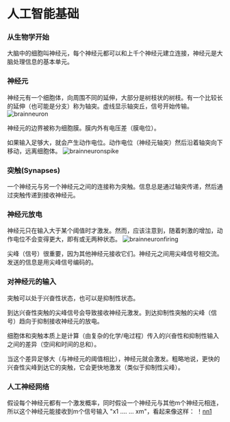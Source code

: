 
# 人工智能基础

### 从生物学开始
  大脑中的细胞叫神经元，每个神经元都可以和上千个神经元建立连接，神经元是大脑处理信息的基本单元。
  
### 神经元

神经元有一个细胞体，向周围不同的延伸，大部分是树枝状的树枝。有一个比较长的延伸（也可能是分支）称为轴突。虚线显示轴突丘，信号开始传输。
![brainneuron](https://www.codeproject.com/KB/AI/NeuralNetwork_1/brainneuron.png)

神经元的边界被称为细胞膜。膜内外有电压差（膜电位）。

如果输入足够大，就会产生动作电位。动作电位（神经元轴突）然后沿着轴突向下移动，远离细胞体。
![brainneuronspike](https://www.codeproject.com/KB/AI/NeuralNetwork_1/brainneuronspike.png)

### 突触(Synapses)
一个神经元与另一个神经元之间的连接称为突触。信息总是通过轴突传递，然后通过突触传递到接收神经元。

### 神经元放电
神经元只在输入大于某个阈值时才激发。然而，应该注意到，随着刺激的增加，动作电位不会变得更大，即有或无两种状态。
![brainneuronfiring](https://www.codeproject.com/KB/AI/NeuralNetwork_1/brainneuronfiring.png)

尖峰（信号）很重要，因为其他神经元接收它们。神经元之间用尖峰信号相交流。发送的信息是用尖峰信号编码的。

### 对神经元的输入
突触可以处于兴奋性状态，也可以是抑制性状态。

到达兴奋性突触的尖峰信号会导致接收神经元激发。到达抑制性突触的尖峰（信号）趋向于抑制接收神经元的放电。

细胞体和突触本质上是计算（由复杂的化学/电过程）传入的兴奋性和抑制性输入之间的差异（空间和时间的总和）。

当这个差异足够大（与神经元的阈值相比），神经元就会激发。粗略地说，更快的兴奋性尖峰到达它的突触，它会更快地激发（类似于抑制性尖峰）。

### 人工神经网络
假设每个神经元都有一个激发概率，同时假设一个神经元与其他m个神经元相连，所以这个神经元能接收到m个信号输入 "x1 …. … xm"，看起来像这样：
！[nn1](https://www.codeproject.com/KB/AI/NeuralNetwork_1/nn1.png)

